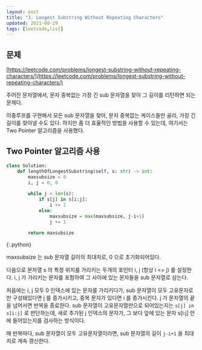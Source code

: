 ```yaml
---
layout: post
title: "3. Longest Substring Without Repeating Characters"
updated: 2021-08-29
tags: [leetcode,list]
---
```


## 문제

[https://leetcode.com/problems/longest-substring-without-repeating-characters/](https://leetcode.com/problems/longest-substring-without-repeating-characters/)

주어진 문자열에서, 문자 중복없는 가장 긴 sub 문자열을 찾아 그 길이를 리턴하면 되는 문제다.

이중루프를 구현해서 모든 sub 문자열을 찾아, 문자 중복없는 케이스들만 골라, 가장 긴 길이를 찾아낼 수도 있다. 하지만 좀 더 효율적인 방법을 사용할 수 있는데, 여기서는 Two Pointer 알고리즘을 사용했다.

## Two Pointer 알고리즘 사용

```py
class Solution:
    def lengthOfLongestSubstring(self, s: str) -> int:
        maxsubsize = 0
        i, j = 0, 0
        
        while j < len(s):
            if s[j] in s[i:j]:
                i += 1
            else:
                maxsubsize = max(maxsubsize, j-i+1)
                j += 1
        
        return maxsubsize
```
{:.python}

maxsubsize 는 sub 문자열 길이의 최대치로, 0 으로 초기화되어있다.

다음으로 문자열 s 의 특정 위치를 가리키는 두개의 포인터 i, j (항상 i <= j) 를 설정한다. i, j 가 가리키는 문자를 포함하여 그 사이에 있는 문자들을 sub 문자열로 삼는다.

처음에는 i, j 모두 0 인덱스에 있는 문자를 가리키다가, sub 문자열이 모두 고유문자로만 구성돼있다면 j 를 증가시키고, 중복 문자가 있다면 i 를 증가시킨다. j 가 문자열의 끝을 넘어서면 반복을 종료한다. sub 문자열이 고유문자열만으로 되어있는지는 `s[j] in s[i:j]` 로 판단하는데, 새로 추가된 j 인덱스의 문자가, 그 보다 앞에 있는 문자 s[i:j] 안에 들어있는지를 검사하는 방식이다.

매 반복마다, sub 문자열이 모두 고유문자열이라면, sub 문자열의 길이 `j-i+1` 을 최대치로 계속 갱신한다.